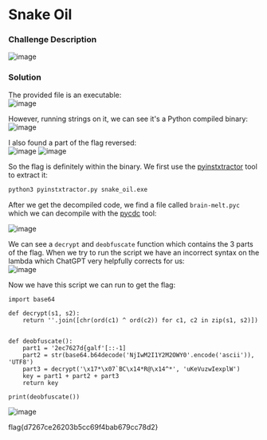 # Snake Oil

### Challenge Description
![image](https://github.com/LazyTitan33/CTF-Writeups/assets/80063008/3cc9baa5-f81b-409a-9ceb-f6b892900fe4)

### Solution
The provided file is an executable:  
![image](https://github.com/LazyTitan33/CTF-Writeups/assets/80063008/e3b06cff-dfae-410b-b4eb-753fa7aaa299)

However, running strings on it, we can see it's a Python compiled binary:  
![image](https://github.com/LazyTitan33/CTF-Writeups/assets/80063008/541a74ca-b11d-4ea1-9eaf-c63b0a437ea6)

I also found a part of the flag reversed:  
![image](https://github.com/LazyTitan33/CTF-Writeups/assets/80063008/bc536fed-17c7-4af6-b523-1af4b59b5845)
![image](https://github.com/LazyTitan33/CTF-Writeups/assets/80063008/aff129cb-9dfd-423e-9617-44e3898c1599)

So the flag is definitely within the binary. We first use the [pyinstxtractor](https://github.com/extremecoders-re/pyinstxtractor) tool to extract it:

```bash
python3 pyinstxtractor.py snake_oil.exe
```

After we get the decompiled code, we find a file called `brain-melt.pyc` which we can decompile with the [pycdc](https://github.com/zrax/pycdc) tool:

![image](https://github.com/LazyTitan33/CTF-Writeups/assets/80063008/e8ae0fcd-1a15-4fff-af10-770bd455efa8)

We can see a `decrypt` and `deobfuscate` function which contains the 3 parts of the flag. When we try to run the script we have an incorrect syntax on the lambda which ChatGPT very helpfully corrects for us:  
![image](https://github.com/LazyTitan33/CTF-Writeups/assets/80063008/6513dd9a-3e82-4e51-b72c-1e7da353fbc3)

Now we have this script we can run to get the flag:

```python3
import base64

def decrypt(s1, s2):
    return ''.join([chr(ord(c1) ^ ord(c2)) for c1, c2 in zip(s1, s2)])


def deobfuscate():
    part1 = '2ec7627d{galf'[::-1]
    part2 = str(base64.b64decode('NjIwM2I1Y2M2OWY0'.encode('ascii')), 'UTF8')
    part3 = decrypt('\x17*\x07`BC\x14*R@\x14^*', 'uKeVuzwIexplW')
    key = part1 + part2 + part3
    return key

print(deobfuscate())
```
![image](https://github.com/LazyTitan33/CTF-Writeups/assets/80063008/5b318aaa-0c4b-49f8-8eab-5f07a5a2148c)

flag{d7267ce26203b5cc69f4bab679cc78d2}

